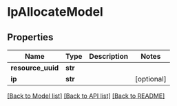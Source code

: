 # IpAllocateModel

## Properties
Name | Type | Description | Notes
------------ | ------------- | ------------- | -------------
**resource_uuid** | **str** |  | 
**ip** | **str** |  | [optional] 

[[Back to Model list]](../README.md#documentation-for-models) [[Back to API list]](../README.md#documentation-for-api-endpoints) [[Back to README]](../README.md)


